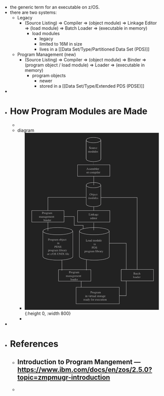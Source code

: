 - the generic term for an executable on z/OS.
- there are two systems:
	- Legacy
		- (Source Listing) => Compiler => (object module) => Linkage Editor => (load module) => Batch Loader => (executable in memory)
			- load modules
				- legacy
				- limited to 16M in size
				- lives in a [[Data Set/Type/Partitioned Data Set (PDS)]]
	- Program Management (new)
		- (Source Listing) => Compiler => (object module) => Binder => (program object / load module) => Loader => (executable in memory)
			- program objects
				- newer
				- stored in a [[Data Set/Type/Extended PDS (PDSE)]]
-
- # How Program Modules are Made
	-
	- diagram
		- ![image.png](../assets/image_1754180789322_0.png){:height 0, :width 800}
		-
-
- # References
	- Introduction to Program Mangement — https://www.ibm.com/docs/en/zos/2.5.0?topic=zmpmugr-introduction
		-
	-